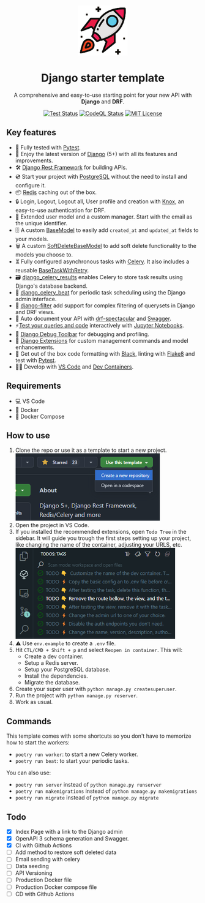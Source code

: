 <div align="center">
    <img src="https://raw.githubusercontent.com/wilfredinni/django-starter-template/refs/heads/main/static/logo.png" data-canonical-src="/logo.png" width="130" height="130" />

# Django starter template

A comprehensive and easy-to-use starting point for your new API with **Django** and **DRF**.

[![Test Status](https://github.com/wilfredinni/django-starter-template/actions/workflows/test.yml/badge.svg)](https://github.com/wilfredinni/django-starter-template/actions/workflows/test.yml)
[![CodeQL Status](https://github.com/wilfredinni/django-starter-template/actions/workflows/github-code-scanning/codeql/badge.svg)](https://github.com/wilfredinni/django-starter-template/actions/workflows/github-code-scanning/codeql)
[![MIT License](https://img.shields.io/badge/license-MIT-blue.svg)](https://github.com/wilfredinni/django-starter-template?tab=MIT-1-ov-file#readme)
</div>

## Key features

- 🧪 Fully tested with [Pytest](https://docs.pytest.org/en/stable/).
- 🚀 Enjoy the latest version of [Django](https://docs.djangoproject.com/en/5.1/) (5+) with all its features and improvements.
- 🛠️ [Django Rest Framework](https://www.django-rest-framework.org/) for building APIs.
- 💿 Start your project with [PostgreSQL](https://www.postgresql.org/) without the need to install and configure it.
- 📦 [Redis](https://redis.io/) caching out of the box.
- 🔒 Login, Logout, Logout all, User profile and creation with [Knox](https://jazzband.github.io/django-rest-knox/), an easy-to-use authentication for DRF.
- 🙋 Extended user model and a custom manager. Start with the email as the unique identifier.
- 🗄️ A custom [BaseModel](/apps/core/models.py) to easily add `created_at` and `updated_at` fields to your models.
- 🗑️ A custom [SoftDeleteBaseModel](/apps/core/models.py) to add soft delete functionality to the models you choose to.
- ⏳ Fully configured asynchronous tasks with [Celery](https://docs.celeryq.dev/en/stable/). It also includes a reusable [BaseTaskWithRetry](/apps/core/tasks.py).
- 🗃️ [django_celery_results](https://django-celery-results.readthedocs.io/en/latest/) enables Celery to store task results using Django's database backend.
- 📅 [django_celery_beat](https://django-celery-beat.readthedocs.io/en/latest/) for periodic task scheduling using the Django admin interface.
- 🔽 [django-filter](https://django-filter.readthedocs.io/en/stable/) add support for complex filtering of querysets in Django and DRF views.
- 📖 Auto document your API with [drf-spectacular](https://drf-spectacular.readthedocs.io/en/latest/index.html) and [Swagger](https://swagger.io/).
- ⚡[Test your queries and code](/notebook.ipynb) interactively with [Jupyter Notebooks](https://jupyter.org/).
- 🐞 [Django Debug Toolbar](https://django-debug-toolbar.readthedocs.io/en/latest/) for debugging and profiling.
- 🧩 [Django Extensions](https://django-extensions.readthedocs.io/en/latest/) for custom management commands and model enhancements.
- 🔧 Get out of the box code formatting with [Black](https://black.readthedocs.io/en/stable/), linting with [Flake8](https://flake8.pycqa.org/en/latest/) and test with [Pytest](https://docs.pytest.org/en/stable/).
- 👨‍💻 Develop with [VS Code](https://code.visualstudio.com/) and [Dev Containers](https://code.visualstudio.com/docs/devcontainers/containers).


## Requirements

- 💻 VS Code
- 🐋 Docker
- 🐳 Docker Compose


## How to use

1. Clone the repo or use it as a template to start a new project.
![use](/static/USE.png)
1. Open the project in VS Code.
1. If you installed the recommended extensions, open `Todo Tree` in the sidebar. It will guide you trough the first steps setting up your project, like changing the name of the container, adjusting your URLS, etc.
![todo](/static/TODO.png)
1. ⚠️ Use `env.example` to create a `.env` file.
1. Hit `CTL/CMD + Shift + p` and select `Reopen in container`. This will:
    - Create a dev container.
    - Setup a Redis server.
    - Setup your PostgreSQL database.
    - Install the dependencies.
    - Migrate the database.
1. Create your super user with `python manage.py createsuperuser`.
1. Run the project with `python manage.py reserver`.
1. Work as usual.


## Commands

This template comes with some shortcuts so you don't have to memorize how to start the workers:

- `poetry run worker`: to start a new Celery worker.
- `poetry run beat`: to start your periodic tasks.

You can also use:

- `poetry run server` instead of `python manage.py runserver`
- `poetry run makemigrations` instead of `python manage.py makemigrations`
- `poetry run migrate` instead of `python manage.py migrate`


## Todo

- [x] Index Page with a link to the Django admin
- [x] OpenAPI 3 schema generation and Swagger.
- [x] CI with Github Actions
- [ ] Add method to restore soft deleted data
- [ ] Email sending with celery
- [ ] Data seeding
- [ ] API Versioning
- [ ] Production Docker file
- [ ] Production Docker compose file
- [ ] CD with Github Actions
